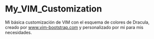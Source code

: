 # My_VIM_Customization
Mi básica customización de VIM con el esquema de colores de Dracula, creado por www.vim-bootstrap.com y personalizado por mi para mis necesidades.
